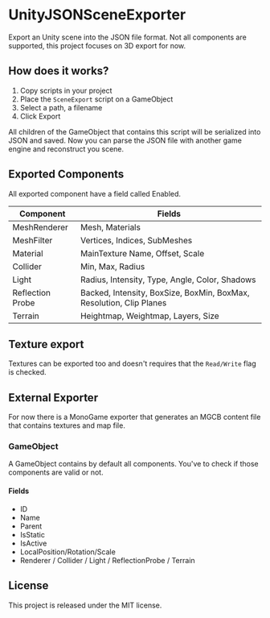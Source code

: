# UnityJSONSceneExporter
Export an Unity scene into the JSON file format. Not all components are supported, this project focuses on 3D export for now.

## How does it works?
1. Copy scripts in your project
2. Place the `SceneExport` script on a GameObject
3. Select a path, a filename
4. Click Export

All children of the GameObject that contains this script will be serialized into JSON and saved.
Now you can parse the JSON file with another game engine and reconstruct you scene.

## Exported Components

All exported component have a field called Enabled.

| Component | Fields |
|-----------|--------|
| MeshRenderer | Mesh, Materials |
| MeshFilter | Vertices, Indices, SubMeshes |
| Material | MainTexture Name, Offset, Scale |
| Collider | Min, Max, Radius |
| Light | Radius, Intensity, Type, Angle, Color, Shadows |
| Reflection Probe | Backed, Intensity, BoxSize, BoxMin, BoxMax, Resolution, Clip Planes |
| Terrain | Heightmap, Weightmap, Layers, Size |

## Texture export
Textures can be exported too and doesn't requires that the `Read/Write` flag is checked.

## External Exporter
For now there is a MonoGame exporter that generates an MGCB content file that contains textures and map file.

### GameObject
A GameObject contains by default all components. You've to check if those components are valid or not.

#### Fields
- ID
- Name
- Parent
- IsStatic
- IsActive
- LocalPosition/Rotation/Scale
- Renderer / Collider / Light / ReflectionProbe / Terrain

## License
This project is released under the MIT license.
